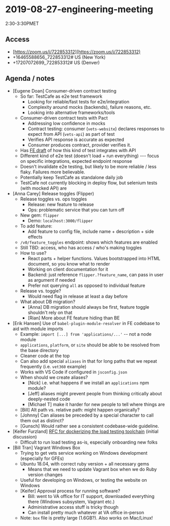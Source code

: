 # 2019-08-27-engineering-meeting

2:30-3:30PMET

## Access

* [https://zoom.us/j/722853312](https://zoom.us/j/722853312)
* +16465588656,,722853312\# US \(New York\)
* +17207072699,,722853312\# US \(Denver\)

## Agenda / notes

* \[Eugene Doan\] Consumer-driven contract testing
  * So far: TestCafe as e2e test framework
    * Looking for reliable/fast tests for e2e/integration
    * Complexity around mocks \(backends\), failure reasons, etc.
    * Looking into alternative frameworks/tools
  * Consumer-driven contract tests with Pact
    * Addressing low confidence in mocks
    * Contract testing: consumer \(`vets-website`\) declares responses to expect from API \(`vets-api`\) as part of test
    * Verifies API response is accurate as expected
    * Consumer produces contract, provider verifies it.
  * Has [FE draft](https://github.com/department-of-veterans-affairs/vets-website/pull/10635/files) of how this kind of test integrates with API
  * Different kind of e2e test \(doesn't load + run everything\) --- focus on specific integrations, expected endpoint response
  * Doesn't invalidate e2e testing, but likely to be more reliable / less flaky. Failures more believable.
  * Potentially keep TestCafe as standalone daily job
  * TestCafe not currently blocking in deploy flow, but selenium tests \(with mocked API\) are
* \[Anna Carey\] Release toggles \(Flipper\)
  * Release toggles vs. ops toggles
    * Release: new feature to release
    * Ops: problematic service that you can turn off
  * New gem: `flipper`
    * Demo: `localhost:3000/flipper`
  * To add feature:
    * Add feature to config file, include name + description + side effects
  * `/v0/feature_toggles` endpoint: shows which features are enabled
  * Still TBD: access, who has access / who's making toggles
  * How to use?
    * React parts + helper functions. Values bootstrapped into HTML document, so you know what to render
    * Working on client documentation for it
    * Backend: just reference `flipper.?feature_name`, can pass in user as argument if needed
    * Prefer not querying `all` as opposed to individual feature
  * Release vs. toggle?
    * Would need flag in release at least a day before
  * What about DB migration?
    * \[Anna\] DB migration should always be first, feature toggle shouldn't rely on that
    * \[Rian\] More about FE feature hiding than BE
* \[Erik Hansen\] Use of `babel-plugin-module-resolver` in FE codebase to aid with module imports
  * Example: `import [...] from 'applications/...'` -- not a node module
  * `applications`, `platform`, or `site` should be able to be resolved from the base directory
  * Cleaner code at the top
  * Can also add special `aliases` in that for long paths that we repeat frequently \(i.e. `vet360` example\)
  * Works with VS Code if configured in `jsconfig.json`
  * When should we create aliases?
    * \[Nick\] i.e. what happens if we install an `applications` npm module?
    * \[Jeff\] aliases might prevent people from thinking critically about deeply-nested code
    * \[Michael T\] make it harder for new people to tell where things are
  * \[Bill\] Alt path vs. relative path: might happen organically?
  * \[Johnny\] Can aliases be preceded by a special character to call them out as distinct?
  * \[Gunsch\] Would rather see a consistent codebase-wide guideline.
* \[Keifer Furzland\] [RFC for dockerizing the load testing toolchain](https://github.com/department-of-veterans-affairs/va.gov-team/pull/1319) \(initial discussion\)
  * Difficult to run load testing as-is, especially onboarding new folks
* \[Bill Tran\] Vagrant Windows Box
  * Trying to get vets service working on Windows development \(especially for GFEs\)
  * Ubuntu 18.04, with correct ruby version + all necessary gems
    * Means that we need to update Vagrant box when we do Ruby version changes
  * Useful for developing on Windows, or testing the website on Windows
  * \[Keifer\] Approval process for running software?
    * Bill: went to VA office for IT support, downloaded everything there \(Windows subsystem, Vagrant etc.\)
    * Administrative access stuff is tricky though
    * Can install pretty much whatever at VA office in-person
  * Note: `box` file is pretty large \(1.6GB?\). Also works on Mac/Linux!

